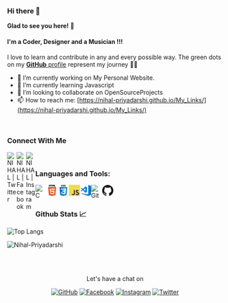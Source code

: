 ### Hi there 👋

**Glad to see you here!** :star_struck:

#### I'm a Coder, Designer and a Musician !!! <br>

I love to learn and contribute in any and every possible way. 
The green dots on my [**GitHub** profile](https://github.com/Nihal-Priyadarshi?tab=repositories) represent my journey :running_man: 
<br>

- 🔭 I’m currently working on My Personal Website.
- 🌱 I’m currently learning Javascript
- 👯 I’m looking to collaborate on OpenSourceProjects
- 📫 How to reach me: [https://nihal-priyadarshi.github.io/My_Links/](https://nihal-priyadarshi.github.io/My_Links/)
<br>

### Connect With Me
[<img align="left" alt="NIHAL | Twitter" width="22px" src="https://cdn.jsdelivr.net/npm/simple-icons@v3/icons/twitter.svg" />][twitter]
[<img align="left" alt="NIHAL | Facebook" width="22px" src="https://cdn.jsdelivr.net/npm/simple-icons@v3/icons/facebook.svg" />][facebook]
[<img align="left" alt="NIHAL | Instagram" width="22px" src="https://cdn.jsdelivr.net/npm/simple-icons@v3/icons/instagram.svg" />][instagram]
<br>

### Languages and Tools:
<img align="left" alt="C" width="26px" src="https://img.icons8.com/color/48/000000/c-programming.png" />
<img align="left" alt="HTML5" width="26px" src="https://raw.githubusercontent.com/github/explore/80688e429a7d4ef2fca1e82350fe8e3517d3494d/topics/html/html.png" />
<img align="left" alt="CSS3" width="26px" src="https://raw.githubusercontent.com/github/explore/80688e429a7d4ef2fca1e82350fe8e3517d3494d/topics/css/css.png" />
<img align="left" alt="Javascript" width="26px" src="https://raw.githubusercontent.com/github/explore/80688e429a7d4ef2fca1e82350fe8e3517d3494d/topics/javascript/javascript.png">
<img align="left" alt="Visual Studio Code" width="26px" src="https://raw.githubusercontent.com/github/explore/80688e429a7d4ef2fca1e82350fe8e3517d3494d/topics/visual-studio-code/visual-studio-code.png" />
<img align="left" alt="Git" width="26px" src="https://img.icons8.com/color/48/000000/git.png" />
<img align="left" alt="GitHub" width="26px" src="https://raw.githubusercontent.com/github/explore/78df643247d429f6cc873026c0622819ad797942/topics/github/github.png" />

<br><br>

### Github Stats 📈
<!-- <p ><img  src="https://github-readme-stats.vercel.app/api?username=Nihal-Priyadarshi&show_icons=true" alt="Nihal-Priyadarshi" /></p>
<br> -->

![Top Langs](https://github-readme-stats.vercel.app/api/top-langs/?username=Nihal-Priyadarshi&layout=compact&theme=radical) <p><img src="https://github-readme-stats.vercel.app/api?username=Nihal-Priyadarshi&show_icons=true&theme=radical" alt="Nihal-Priyadarshi" /></p>

<br><br>
<p align="center"> Let's have a chat on </p> 
<p align="center">
	<a href="https://github.com/Nihal-Priyadarshi"><img src="https://img.shields.io/github/followers/Nihal-Priyadarshi.svg?label=GitHub&style=social" alt="GitHub"></a>
	<a href="https://www.facebook.com/nihal.priyadarshi.1999"><img src="https://img.shields.io/badge/Facebook--_.svg?style=social&logo=facebook" alt="Facebook"></a>
	<a href="https://instagram.com/nihal_priyadarshi?igshid=1sdgxdfcf7ksq"><img src="https://img.shields.io/badge/Instagram--_.svg?style=social&logo=instagram" alt="Instagram"></a>
	<a href="https://twitter.com/nihal08121999"><img src="https://img.shields.io/twitter/follow/nihal08121999?label=Follow&style=social" alt="Twitter"></a>
</p>

[twitter]: https://twitter.com/nihal08121999
[instagram]: https://instagram.com/nihal_priyadarshi?igshid=1sdgxdfcf7ksq
[facebook]: https://www.facebook.com/nihal.priyadarshi.1999

<!--
**Nihal-Priyadarshi/Nihal-Priyadarshi** is a ✨ _special_ ✨ repository because its `README.md` (this file) appears on your GitHub profile.

Here are some ideas to get you started:

- 🔭 I’m currently working on ...
- 🌱 I’m currently learning ...
- 👯 I’m looking to collaborate on ...
- 🤔 I’m looking for help with ...
- 💬 Ask me about ...
- 📫 How to reach me: ...
- 😄 Pronouns: ...
- ⚡ Fun fact: ...
-->
